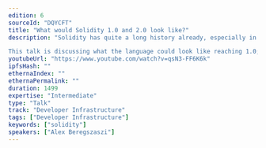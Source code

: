 ```yaml
---
edition: 6
sourceId: "DQYCFT"
title: "What would Solidity 1.0 and 2.0 look like?"
description: "Solidity has quite a long history already, especially in terms of \"crypto years\". Yet, the project has not yet reached the \"magical\" 1.0 release.

This talk is discussing what the language could look like reaching 1.0; and going beyond reaching 2.0."
youtubeUrl: "https://www.youtube.com/watch?v=qsN3-FF6K6k"
ipfsHash: ""
ethernaIndex: ""
ethernaPermalink: ""
duration: 1499
expertise: "Intermediate"
type: "Talk"
track: "Developer Infrastructure"
tags: ["Developer Infrastructure"]
keywords: ["solidity"]
speakers: ["Alex Beregszaszi"]
---
```

